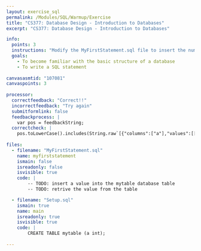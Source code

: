 ```yaml
---
layout: exercise_sql
permalink: /Modules/SQL/Warmup/Exercise
title: "CS377: Database Design - Introduction to Databases"
excerpt: "CS377: Database Design - Introduction to Databases"

info:
  points: 3
  instructions: "Modify the MyFirstStatement.sql file to insert the number 42 into the table, and then to retrieve it."
  goals:
    - To become familiar with the basic structure of a database
    - To write a SQL statement
    
canvasasmtid: "107081"   
canvaspoints: 3
  
processor:  
  correctfeedback: "Correct!!" 
  incorrectfeedback: "Try again"
  submitformlink: false
  feedbackprocess: | 
    var pos = feedbackString;
  correctcheck: |
    pos.toLowerCase().includes(String.raw`[{"columns":["a"],"values":[[42]]}]`)
 
files:
  - filename: "MyFirstStatement.sql"
    name: myfirststatement
    ismain: false
    isreadonly: false
    isvisible: true
    code: | 
        -- TODO: insert a value into the mytable database table
        -- TODO: retrive the value from the table

  - filename: "Setup.sql"
    ismain: true
    name: main
    isreadonly: true
    isvisible: true
    code: |
        CREATE TABLE mytable (a int);
        
---
```

